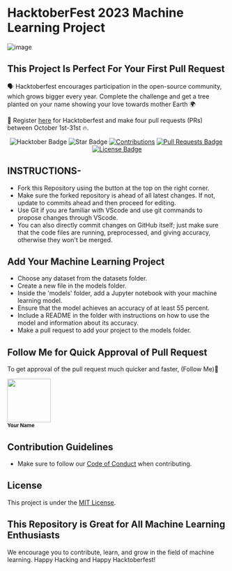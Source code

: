 # HacktoberFest 2023 Machine Learning Project 
![image](https://github.com/shriyansh7/Hacktoberfest-ML-Disease-Models/assets/95204564/8e7fec95-e3d2-46b6-b20b-41c7325cf21f)




## This Project Is Perfect For Your First Pull Request

🗣 Hacktoberfest encourages participation in the open-source community, which grows bigger every year. Complete the challenge and get a tree planted on your name showing your love towards mother Earth 🌍

📢 Register [here](https://hacktoberfest.digitalocean.com) for Hacktoberfest and make four pull requests (PRs) between October 1st-31st 🔥.

<div align="center">
<img src="https://img.shields.io/badge/hacktoberfest-2023-blueviolet" alt="Hacktober Badge"/>
<img src="https://img.shields.io/static/v1?label=%F0%9F%8C%9F&message=If%20Useful&style=style=flat&color=BC4E99" alt="Star Badge"/>
<a href="https://github.com/shriyansh7" ><img src="https://img.shields.io/badge/Contributions-welcome-violet.svg?style=flat&logo=git" alt="Contributions" /></a>
<a href="https://github.com/shriyansh7/hacktoberfest2023/pulls"><img src="https://img.shields.io/github/issues-pr/shriyansh7/hacktoberfest2023" alt="Pull Requests Badge"/></a>
<a href="https://github.com/shriyansh7/hacktoberfest2023/graphs/contributors"><img alt "GitHub contributors" src="https://img.shields.io/github/contributors/shriyansh7/hacktoberfest2023?color=2b9348"></a>
<a href="https://github.com/shriyansh7/hacktoberfest2023/blob/master/LICENSE"><img src="https://img.shields.io/github/license/shriyansh7/hacktoberfest2023?color=2b9348" alt="License Badge"/></a>
</div>

## INSTRUCTIONS-

- Fork this Repository using the button at the top on the right corner.
- Make sure the forked repository is ahead of all latest changes. If not, update to commits ahead and then proceed for editing.
- Use Git if you are familiar with VScode and use git commands to propose changes through VScode.
- You can also directly commit changes on GitHub itself; just make sure that the code files are running, preprocessed, and giving accuracy, otherwise they won't be merged.

## Add Your Machine Learning Project

- Choose any dataset from the datasets folder.
- Create a new file in the models folder.
- Inside the 'models' folder, add a Jupyter notebook with your machine learning model.
- Ensure that the model achieves an accuracy of at least 55 percent.
- Include a README in the folder with instructions on how to use the model and information about its accuracy.
- Make a pull request to add your project to the models folder.

## Follow Me for Quick Approval of Pull Request

To get approval of the pull request much quicker and faster, (Follow Me)🚀
<tr>
    <td align="center">
        <a href="https://github.com/shriyansh7">
            <kbd><img src="https://avatars3.githubusercontent.com/shriyansh7?size=100" width="100px;" alt=""/>
        </a>
        <br />
        <sub><b>Your Name</b></sub>
    </td>
</tr>

## Contribution Guidelines

- Make sure to follow our [Code of Conduct](CODE_OF_CONDUCT.md) when contributing.

## License

This project is under the [MIT License](LICENSE).

## This Repository is Great for All Machine Learning Enthusiasts

We encourage you to contribute, learn, and grow in the field of machine learning. Happy Hacking and Happy Hacktoberfest!
